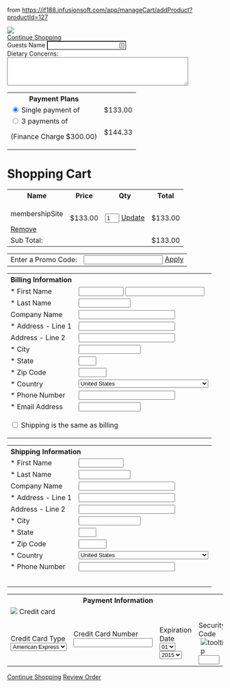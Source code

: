 from https://if188.infusionsoft.com/app/manageCart/addProduct?productId=127
<form id="checkout" name="checkout" method="post" action="/app/manageCart/updateCart">
                    <input type="hidden" value="false" name="proceedToCheckout" id="proceedToCheckout">
                    <input type="hidden" value="" name="purchasableProductIds" id="purchasableProductIds">
                    <input type="hidden" value="" name="quantities" id="quantities">
                    <input type="hidden" value="" name="removePurchasableProductId" id="removePurchasableProductId">
                    <input type="hidden" value="" name="upSellId" id="upSellId">
                    <div id="header">
                        <div id="CUSTOM_HTML">
                            <div id="customHeader">
                            </div>
                        </div>
                    <div id="IMAGE">
                        <div id="companyLogoTopBanner">
        <img src="https://d1yoaun8syyxxt.cloudfront.net/if188-dd91732f-2302-446b-9763-d30d6fe1a96a-v2">
    </div>    </div>                        </div>
                        <div id="contentWide">
    <div id="CHECKOUT_LINKS_TOP"><link type="text/css" rel="stylesheet" href="/css/anti_spam.jsp?b=1.40.0.41"><script type="text/javascript">(function() {
                        var styleArray = ["/css/anti_spam.jsp"];
                        if (window.Infusion) {
                            Infusion.stylesLoaded(styleArray);
                        } else if (window.InfusionStyles) {
                            window.InfusionStyles.concat(styleArray);
                        } else {
                            window.InfusionStyles = styleArray;
                        }                    })();</script><div class="checkoutLinksTop">
    <input type="hidden" value="true" name="version3state" id="version3state">
        <a class="continueButton" href="/app/storeFront/showStoreFront">Continue Shopping</a>
</div>    </div>
    <div id="CUSTOM_HTML">
<div id="customCheckoutTop">
    Guests Name <input type="text" name="Contact0_GuestsName" style="background-image: url(&quot;data:image/png;base64,iVBORw0KGgoAAAANSUhEUgAAABAAAAAQCAYAAAAf8/9hAAABHklEQVQ4EaVTO26DQBD1ohQWaS2lg9JybZ+AK7hNwx2oIoVf4UPQ0Lj1FdKktevIpel8AKNUkDcWMxpgSaIEaTVv3sx7uztiTdu2s/98DywOw3Dued4Who/M2aIx5lZV1aEsy0+qiwHELyi+Ytl0PQ69SxAxkWIA4RMRTdNsKE59juMcuZd6xIAFeZ6fGCdJ8kY4y7KAuTRNGd7jyEBXsdOPE3a0QGPsniOnnYMO67LgSQN9T41F2QGrQRRFCwyzoIF2qyBuKKbcOgPXdVeY9rMWgNsjf9ccYesJhk3f5dYT1HX9gR0LLQR30TnjkUEcx2uIuS4RnI+aj6sJR0AM8AaumPaM/rRehyWhXqbFAA9kh3/8/NvHxAYGAsZ/il8IalkCLBfNVAAAAABJRU5ErkJggg==&quot;); background-repeat: no-repeat; background-attachment: scroll; background-position: right center;">  <br>
Dietary Concerns:  <textarea name="Contact0_DietaryRestrictions" cols="50" rows="4"></textarea>
</div>
    </div>
    <div id="PAYMENT_PLANS">        <table class="payPlan tabular grid">                <tbody><tr>
                    <th class="leftAlign">Payment Plans</th>
                    <th></th>
                </tr>            <tr>
                <td>
                    <input type="radio" checked="" value="0" name="payPlanId" class="choosePlan" onclick="Infusion.ManageCart.ajaxSubmitForm(jQuery('.payPlan').closest('form').attr('id'), false, 0, 0,['BRIEF_PRODUCT_SUMMARY', 'BILLING_ENTRY', 'SHIPPING_ENTRY', 'PAYMENT_SELECTION', 'CHECKOUT_LINKS_TOP', 'CHECKOUT_LINKS']);">
                        Single payment of
                </td>
                <td class="rightAlign">$133.00</td>
            </tr>                <tr>
                    <td>
                        <input type="radio" value="3" name="payPlanId" class="choosePlan" onclick="Infusion.ManageCart.ajaxSubmitForm(jQuery('.payPlan').closest('form').attr('id'), false, 0, 0,['BRIEF_PRODUCT_SUMMARY', 'BILLING_ENTRY', 'SHIPPING_ENTRY', 'PAYMENT_SELECTION', 'CHECKOUT_LINKS_TOP', 'CHECKOUT_LINKS']);">
                            3&nbsp;payments of
                            <p class="financeCharge">(Finance Charge $300.00)</p>
                    </td>
                    <td class="rightAlign">$144.33</td>
                </tr>
        </tbody></table>    </div>
    <div id="BRIEF_PRODUCT_SUMMARY">    <h1>Shopping Cart</h1>
<input type="hidden" value="false" name="isShippingRequired" id="isShippingRequired">
<input type="hidden" value="false" name="isCartEmpty" id="isCartEmpty"><div class="tableContainer">
    <table class="viewCart tabular grid">
        <tbody><tr>
            <th colspan="2" class="leftAlign">Name</th>
            <th class="rightAlign">Price</th>
            <th class="centerAlign">Qty</th>
            <th class="rightAlign">Total</th>
        </tr>
                    <tr>
                                <td colspan="2" class="leftAlign">                            <p class="cartProduct">membershipSite</p>
                            <p class="cartDescription"> </p>
                                <a href="javascript:Infusion.ManageCart.ajaxSubmitForm(jQuery('.viewCart').closest('form').attr('id'), false, '1', 0, ['BRIEF_PRODUCT_SUMMARY','UP_SELLS','PAYMENT_PLANS','SHIPPING_OPTIONS', 'SHIPPING_ENTRY', 'BILLING_ENTRY','PAYMENT_SELECTION','CHECKOUT_LINKS','CHECKOUT_LINKS_TOP']);">Remove</a>
                        </td>
                        <td class="rightAlign">
                                    <span class="price">$133.00</span>
                        </td>
                        <td class="centerAlign">
                                    <input type="text" size="1" value="1" name="qty_1" class="qtyField">
                                    <a class="updateCart" href="javascript:Infusion.ManageCart.ajaxSubmitForm(jQuery('.viewCart').closest('form').attr('id'), false, 0, 0, ['BRIEF_PRODUCT_SUMMARY','UP_SELLS','PAYMENT_PLANS', 'SHIPPING_OPTIONS', 'SHIPPING_ENTRY', 'BILLING_ENTRY','PAYMENT_SELECTION','CHECKOUT_LINKS','CHECKOUT_LINKS_TOP']);">Update</a>
                        </td>
                        <td class="rightAlign">
                            $133.00
                        </td>
                    </tr>
        <tr class="subtotal">
            <td colspan="2" class="leftAlign">Sub Total:</td>
            <td class="rightAlign"></td>
            <td class="centerAlign"></td>
            <td class="rightAlign">$133.00</td>
        </tr>
    </tbody></table>
</div>    </div>
    <div id="PROMO_CODE">    <table class="promoCode">
        <tbody><tr>
            <td align="left">
                    Enter a Promo Code:
            </td>
            <td>
                <input type="text" name="promoCode" id="promoCode" class="promoField">
                <a class="codeButton" href="javascript:Infusion.ManageCart.ajaxSubmitForm('checkout', false, 0, 0, ['BRIEF_PRODUCT_SUMMARY','PAYMENT_PLANS', 'PROMO_CODE', 'UP_SELLS']);">Apply</a>
            </td>
        </tr>
    </tbody></table>    </div>
    <div id="UP_SELLS">    </div>
    <div id="BILLING_ENTRY">
<table class="billingTable tabular grid">
        <tbody><tr>
            <th align="left" colspan="2">Billing Information</th>
        </tr>
    <tr>
        <td class="rightAlignTop"><label class="checkoutLabel">* First Name</label></td>
        <td>
                    <input type="text" size="10" name="firstName" id="firstName" data-constraints="@Required(label=&quot;First Name&quot;, groups=[customer])" class="regula-validation checkoutTop">
                    <input type="text" name="inf_95O2gIEAKtVu6WBV" id="inf_95O2gIEAKtVu6WBV" class="inf_a793efe1f52b80b9050125021f2cfb6a">
        </td>
    </tr>
    <tr>
        <td class="rightAlign"><label class="checkoutLabel">* Last Name</label></td>
        <td>
                    <input type="text" size="12" name="lastName" id="lastName" data-constraints="@Required(label=&quot;Last Name&quot;, groups=[customer])" class="regula-validation checkout">
        </td>
    </tr>
    <tr>
        <td class="rightAlign">
            <label class="checkoutLabel">
                        Company Name
            </label>
        </td>
        <td>
                            <input type="text" size="25" name="company" id="company" class="checkout">
        </td>
    </tr>
    <tr>
        <td class="rightAlign"><label class="checkoutLabel">* Address - Line 1</label></td>
        <td><input type="text" size="25" name="addressLine1" id="addressLine1" data-constraints="@Required(label=&quot;Address - Line 1&quot;, groups=[customer])" class="regula-validation checkout"></td>
    </tr>
    <tr>
        <td class="rightAlign"><label class="checkoutLabel">Address - Line 2</label></td>
        <td><input type="text" size="25" name="addressLine2" id="addressLine2" class="checkout"></td>
    </tr>
    <tr>
        <td class="rightAlign"><label class="checkoutLabel">* City</label></td>
        <td><input type="text" size="15" name="city" id="city" data-constraints="@Required(label=&quot;City&quot;, groups=[customer])" class="regula-validation checkout"></td>
    </tr>
    <tr>
        <td class="rightAlign"><label class="checkoutLabel"><div id="stateRequired">* State</div></label></td>
        <td>
                    <input type="text" size="2" name="state" id="state" data-constraints="@StateRequiredForSpecificCountries(countryFieldName=&quot;country&quot;, label=&quot;State&quot;, groups=[customer])" class="regula-validation checkout">
        </td>
    </tr>
    <tr>
        <td class="rightAlign"><label class="checkoutLabel">* Zip Code</label></td>
        <td><input type="text" size="5" name="zipCode" id="zipCode" data-constraints="@Required(label=&quot;Zip Code&quot;, groups=[customer])" class="regula-validation checkoutShort"></td>
    </tr>
            <tr>
                <td class="rightAlign"><label class="checkoutLabel">* Country</label></td>
                <td><select data-on="Component.Select" name="country" id="country" data-constraints="@Required(label=&quot;Billing Country&quot;, groups=[customer])" class="regula-validation checkoutShort"><option value="">Please select one</option><option value="Afghanistan">Afghanistan</option><option value="Albania">Albania</option><option value="Algeria">Algeria</option><option value="American Samoa">American Samoa</option><option value="Andorra">Andorra</option><option value="Angola">Angola</option><option value="Anguilla">Anguilla</option><option value="Antarctica">Antarctica</option><option value="Antigua and Barbuda">Antigua and Barbuda</option><option value="Argentina">Argentina</option><option value="Armenia">Armenia</option><option value="Aruba">Aruba</option><option value="Australia">Australia</option><option value="Austria">Austria</option><option value="Åland Islands">Åland Islands</option><option value="Azerbaijan">Azerbaijan</option><option value="Bahamas">Bahamas</option><option value="Bahrain">Bahrain</option><option value="Bangladesh">Bangladesh</option><option value="Barbados">Barbados</option><option value="Belarus">Belarus</option><option value="Belgium">Belgium</option><option value="Belize">Belize</option><option value="Benin">Benin</option><option value="Bermuda">Bermuda</option><option value="Bhutan">Bhutan</option><option value="Bolivia">Bolivia</option><option value="Bosnia and Herzegovina">Bosnia and Herzegovina</option><option value="Botswana">Botswana</option><option value="Bouvet Island">Bouvet Island</option><option value="Brazil">Brazil</option><option value="British Indian Ocean Territory">British Indian Ocean Territory</option><option value="Brunei Darussalam">Brunei Darussalam</option><option value="Bulgaria">Bulgaria</option><option value="Burkina Faso">Burkina Faso</option><option value="Burundi">Burundi</option><option value="Cambodia">Cambodia</option><option value="Cameroon">Cameroon</option><option value="Canada">Canada</option><option value="Cape Verde">Cape Verde</option><option value="Cayman Islands">Cayman Islands</option><option value="Central African Republic">Central African Republic</option><option value="Chad">Chad</option><option value="Chile">Chile</option><option value="China">China</option><option value="Christmas Island">Christmas Island</option><option value="Cocos (Keeling) Islands">Cocos (Keeling) Islands</option><option value="Colombia">Colombia</option><option value="Comoros">Comoros</option><option value="Congo">Congo</option><option value="Democratic Republic Of Congo">Democratic Republic Of Congo</option><option value="Cook Islands">Cook Islands</option><option value="Costa Rica">Costa Rica</option><option value="Croatia">Croatia</option><option value="Cuba">Cuba</option><option value="Cyprus">Cyprus</option><option value="Czech Republic">Czech Republic</option><option value="Côte D'Ivoire">Côte D'Ivoire</option><option value="Denmark">Denmark</option><option value="Djibouti">Djibouti</option><option value="Dominica">Dominica</option><option value="Dominican Republic">Dominican Republic</option><option value="Ecuador">Ecuador</option><option value="Egypt">Egypt</option><option value="El Salvador">El Salvador</option><option value="Equatorial Guinea">Equatorial Guinea</option><option value="Eritrea">Eritrea</option><option value="Estonia">Estonia</option><option value="Ethiopia">Ethiopia</option><option value="Falkland Islands">Falkland Islands</option><option value="Faroe Islands">Faroe Islands</option><option value="Fiji">Fiji</option><option value="Finland">Finland</option><option value="France">France</option><option value="French Guiana">French Guiana</option><option value="French Polynesia">French Polynesia</option><option value="French Southern Territories">French Southern Territories</option><option value="Gabon">Gabon</option><option value="Gambia">Gambia</option><option value="Georgia">Georgia</option><option value="Germany">Germany</option><option value="Ghana">Ghana</option><option value="Gibraltar">Gibraltar</option><option value="Greece">Greece</option><option value="Greenland">Greenland</option><option value="Grenada">Grenada</option><option value="Guadeloupe">Guadeloupe</option><option value="Guam">Guam</option><option value="Guatemala">Guatemala</option><option value="Guernsey">Guernsey</option><option value="Guinea">Guinea</option><option value="Guinea-Bissau">Guinea-Bissau</option><option value="Guyana">Guyana</option><option value="Haiti">Haiti</option><option value="Heard and McDonald Islands">Heard and McDonald Islands</option><option value="Holy See (Vatican City State)">Holy See (Vatican City State)</option><option value="Honduras">Honduras</option><option value="Hong Kong">Hong Kong</option><option value="Hungary">Hungary</option><option value="Iceland">Iceland</option><option value="India">India</option><option value="Indonesia">Indonesia</option><option value="Iran">Iran</option><option value="Iraq">Iraq</option><option value="Ireland">Ireland</option><option value="Isle of Man">Isle of Man</option><option value="Israel">Israel</option><option value="Italy">Italy</option><option value="Jamaica">Jamaica</option><option value="Japan">Japan</option><option value="Jersey">Jersey</option><option value="Jordan">Jordan</option><option value="Kazakhstan">Kazakhstan</option><option value="Kenya">Kenya</option><option value="Kiribati">Kiribati</option><option value="North Korea">North Korea</option><option value="South Korea">South Korea</option><option value="Kuwait">Kuwait</option><option value="Kyrgyzstan">Kyrgyzstan</option><option value="Laos">Laos</option><option value="Latvia">Latvia</option><option value="Lebanon">Lebanon</option><option value="Lesotho">Lesotho</option><option value="Liberia">Liberia</option><option value="Libya">Libya</option><option value="Liechtenstein">Liechtenstein</option><option value="Lithuania">Lithuania</option><option value="Luxembourg">Luxembourg</option><option value="Macao">Macao</option><option value="Republic of Macedonia">Republic of Macedonia</option><option value="Madagascar">Madagascar</option><option value="Malawi">Malawi</option><option value="Malaysia">Malaysia</option><option value="Maldives">Maldives</option><option value="Mali">Mali</option><option value="Malta">Malta</option><option value="Marshall Islands">Marshall Islands</option><option value="Martinique">Martinique</option><option value="Mauritania">Mauritania</option><option value="Mauritius">Mauritius</option><option value="Mayotte">Mayotte</option><option value="Mexico">Mexico</option><option value="Federated States of Micronesia">Federated States of Micronesia</option><option value="Moldova">Moldova</option><option value="Monaco">Monaco</option><option value="Mongolia">Mongolia</option><option value="Montenegro">Montenegro</option><option value="Montserrat">Montserrat</option><option value="Morocco">Morocco</option><option value="Mozambique">Mozambique</option><option value="Myanmar">Myanmar</option><option value="Namibia">Namibia</option><option value="Nauru">Nauru</option><option value="Nepal">Nepal</option><option value="Netherlands">Netherlands</option><option value="Netherlands Antilles">Netherlands Antilles</option><option value="New Caledonia">New Caledonia</option><option value="New Zealand">New Zealand</option><option value="Nicaragua">Nicaragua</option><option value="Niger">Niger</option><option value="Nigeria">Nigeria</option><option value="Niue">Niue</option><option value="Norfolk Island">Norfolk Island</option><option value="Northern Mariana Islands">Northern Mariana Islands</option><option value="Norway">Norway</option><option value="Oman">Oman</option><option value="Pakistan">Pakistan</option><option value="Palau">Palau</option><option value="Palestine">Palestine</option><option value="Panama">Panama</option><option value="Papua New Guinea">Papua New Guinea</option><option value="Paraguay">Paraguay</option><option value="Peru">Peru</option><option value="Philippines">Philippines</option><option value="Pitcairn">Pitcairn</option><option value="Poland">Poland</option><option value="Portugal">Portugal</option><option value="Puerto Rico">Puerto Rico</option><option value="Qatar">Qatar</option><option value="Romania">Romania</option><option value="Russian Federation">Russian Federation</option><option value="Rwanda">Rwanda</option><option value="Réunion">Réunion</option><option value="St. Barthélemy">St. Barthélemy</option><option value="St. Helena, Ascension and Tristan Da Cunha">St. Helena, Ascension and Tristan Da Cunha</option><option value="St. Kitts And Nevis">St. Kitts And Nevis</option><option value="St. Lucia">St. Lucia</option><option value="St. Martin">St. Martin</option><option value="St. Pierre And Miquelon">St. Pierre And Miquelon</option><option value="St. Vincent And The Grenedines">St. Vincent And The Grenedines</option><option value="Samoa">Samoa</option><option value="San Marino">San Marino</option><option value="Sao Tome and Principe">Sao Tome and Principe</option><option value="Saudi Arabia">Saudi Arabia</option><option value="Senegal">Senegal</option><option value="Serbia">Serbia</option><option value="Seychelles">Seychelles</option><option value="Sierra Leone">Sierra Leone</option><option value="Singapore">Singapore</option><option value="Slovakia">Slovakia</option><option value="Slovenia">Slovenia</option><option value="Solomon Islands">Solomon Islands</option><option value="Somalia">Somalia</option><option value="South Africa">South Africa</option><option value="South Georgia and the South Sandwich Islands">South Georgia and the South Sandwich Islands</option><option value="Spain">Spain</option><option value="Sri Lanka">Sri Lanka</option><option value="Sudan">Sudan</option><option value="Suriname">Suriname</option><option value="Svalbard And Jan Mayen">Svalbard And Jan Mayen</option><option value="Swaziland">Swaziland</option><option value="Sweden">Sweden</option><option value="Switzerland">Switzerland</option><option value="Syrian Arab Republic">Syrian Arab Republic</option><option value="Taiwan">Taiwan</option><option value="Tajikistan">Tajikistan</option><option value="Tanzania">Tanzania</option><option value="Thailand">Thailand</option><option value="Timor-Leste">Timor-Leste</option><option value="Togo">Togo</option><option value="Tokelau">Tokelau</option><option value="Tonga">Tonga</option><option value="Trinidad and Tobago">Trinidad and Tobago</option><option value="Tunisia">Tunisia</option><option value="Turkey">Turkey</option><option value="Turkmenistan">Turkmenistan</option><option value="Turks and Caicos Islands">Turks and Caicos Islands</option><option value="Tuvalu">Tuvalu</option><option value="Uganda">Uganda</option><option value="Ukraine">Ukraine</option><option value="United Arab Emirates">United Arab Emirates</option><option value="United Kingdom">United Kingdom</option><option value="United States" selected="selected">United States</option><option value="US Minor Outlying Islands">US Minor Outlying Islands</option><option value="Uruguay">Uruguay</option><option value="Uzbekistan">Uzbekistan</option><option value="Vanuatu">Vanuatu</option><option value="Venezuela">Venezuela</option><option value="Viet Nam">Viet Nam</option><option value="Virgin Islands, British">Virgin Islands, British</option><option value="Virgin Islands, U.S.">Virgin Islands, U.S.</option><option value="Wallis and Futuna">Wallis and Futuna</option><option value="Western Sahara">Western Sahara</option><option value="Yemen">Yemen</option><option value="Zambia">Zambia</option><option value="Zimbabwe">Zimbabwe</option></select></td>
            </tr>
    <tr>
        <td class="rightAlign">* Phone Number</td>
        <td><input type="text" size="25" name="phoneNumber" id="phoneNumber" data-constraints="@Required(label=&quot;Phone Number&quot;, groups=[customer])" class="regula-validation checkout"></td>
    </tr>
    <tr>
        <td class="rightAlign">* Email Address</td>
        <td><input type="text" size="15" name="emailAddress" id="emailAddress" data-constraints="@Required(label=&quot;Email Address&quot;, groups=[customer]) @Email(label=&quot;Email Address&quot;, groups=[customer])" class="regula-validation checkoutBottom"></td>
    </tr>
            <tr class="shippingCheckbox">
                <td class="" colspan="2">
                    <p class="addressTableInfo">
                        <input type="checkbox" onclick="Infusion.ManageCart.copyShipping(this, 'checkout', 'onestep', 'State', false)"> Shipping is the same as billing
                    </p>
                </td>
            </tr>
</tbody></table>
    <script type="text/javascript">jQuery('.billingTable').removeAttr('style');</script>
<script type="text/javascript">Infusion.on("ManageCart").readyExec(function() {    var $country = jQuery('#country');        if ($country.val() == 'United States' || $country.val() == 'Canada') {
            jQuery('#stateRequired').html('* State');
        }    if ($country.length &gt; 0 &amp;&amp; "SELECT" == $country.get(0).tagName) {
        $country.change(function() {            if ($country.val() == 'United States' || $country.val() == 'Canada') {
                jQuery('#stateRequired').html('* State');
            } else {
                jQuery('#stateRequired').html('State');
            }
        });    }    var formName = 'checkout';
    jQuery('#addressLine1, #city, #state, #zipCode, #country').bind('change', {formName: formName}, Infusion.ManageCart.taxAjaxCall);
        ;});</script>    </div>
    <div id="SHIPPING_ENTRY">    <table class="shippingTable tabular grid">
            <tbody><tr>
                <th align="left" colspan="2">Shipping Information</th>
            </tr>
        <tr>
            <td class="rightAlignTop"><label class="checkoutLabel">* First Name</label></td>
            <td><input type="text" size="10" name="shipFirstName" id="shipFirstName" data-constraints="@Required(label=&quot;Shipping First Name&quot;, groups=[customer])" class="regula-validation checkoutTop"></td>
        </tr>
        <tr>
            <td class="rightAlign"><label class="checkoutLabel">* Last Name</label></td>
            <td><input type="text" size="12" name="shipLastName" id="shipLastName" data-constraints="@Required(label=&quot;Shipping Last Name&quot;, groups=[customer])" class="regula-validation checkout"></td>
        </tr>
        <tr>
            <td class="rightAlign">
                <label class="checkoutLabel">
                            Company Name
                </label>
            </td>
            <td>
                                <input type="text" size="25" name="shipCompany" id="shipCompany" class="checkout">
            </td>
        </tr>
        <tr>
            <td class="rightAlign"><label class="checkoutLabel">* Address - Line 1</label></td>
            <td><input type="text" size="25" name="shipAddressLine1" id="shipAddressLine1" data-constraints="@Required(label=&quot;Shipping Address - Line 1&quot;, groups=[customer])" class="regula-validation checkout"></td>
        </tr>
        <tr>
            <td class="rightAlign"><label class="checkoutLabel">Address - Line 2</label></td>
            <td><input type="text" size="25" name="shipAddressLine2" id="shipAddressLine2" class="checkout"></td>
        </tr>
        <tr>
            <td class="rightAlign"><label class="checkoutLabel">* City</label></td>
            <td><input type="text" size="15" name="shipCity" id="shipCity" data-constraints="@Required(label=&quot;Shipping City&quot;, groups=[customer])" class="regula-validation checkout"></td>
        </tr>
        <tr>
            <td class="rightAlign"><label class="checkoutLabel"><div id="shippingStateRequired">* State</div></label></td>
            <td>
                        <input type="text" size="2" name="shipState" id="shipState" data-constraints="@StateRequiredForSpecificCountries(countryFieldName=&quot;shipCountry&quot;, label=&quot;Shipping State&quot;, groups=[customer])" class="regula-validation checkout">
            </td>
        </tr>
        <tr>
            <td class="rightAlign"><label class="checkoutLabel">* Zip Code</label></td>
            <td><input type="text" size="5" name="shipZipCode" id="shipZipCode" data-constraints="@Required(label=&quot;Shipping Zip Code&quot;, groups=[customer])" class="regula-validation checkoutShort"></td>
        </tr>
                <tr>
                    <td class="rightAlign"><label class="checkoutLabel">* Country</label></td>
                    <td><select data-on="Component.Select" name="shipCountry" id="shipCountry" data-constraints="@Required(label=&quot;Shipping Country&quot;, groups=[customer])" class="regula-validation checkoutShort"><option value="">Please select one</option><option value="Afghanistan">Afghanistan</option><option value="Albania">Albania</option><option value="Algeria">Algeria</option><option value="American Samoa">American Samoa</option><option value="Andorra">Andorra</option><option value="Angola">Angola</option><option value="Anguilla">Anguilla</option><option value="Antarctica">Antarctica</option><option value="Antigua and Barbuda">Antigua and Barbuda</option><option value="Argentina">Argentina</option><option value="Armenia">Armenia</option><option value="Aruba">Aruba</option><option value="Australia">Australia</option><option value="Austria">Austria</option><option value="Åland Islands">Åland Islands</option><option value="Azerbaijan">Azerbaijan</option><option value="Bahamas">Bahamas</option><option value="Bahrain">Bahrain</option><option value="Bangladesh">Bangladesh</option><option value="Barbados">Barbados</option><option value="Belarus">Belarus</option><option value="Belgium">Belgium</option><option value="Belize">Belize</option><option value="Benin">Benin</option><option value="Bermuda">Bermuda</option><option value="Bhutan">Bhutan</option><option value="Bolivia">Bolivia</option><option value="Bosnia and Herzegovina">Bosnia and Herzegovina</option><option value="Botswana">Botswana</option><option value="Bouvet Island">Bouvet Island</option><option value="Brazil">Brazil</option><option value="British Indian Ocean Territory">British Indian Ocean Territory</option><option value="Brunei Darussalam">Brunei Darussalam</option><option value="Bulgaria">Bulgaria</option><option value="Burkina Faso">Burkina Faso</option><option value="Burundi">Burundi</option><option value="Cambodia">Cambodia</option><option value="Cameroon">Cameroon</option><option value="Canada">Canada</option><option value="Cape Verde">Cape Verde</option><option value="Cayman Islands">Cayman Islands</option><option value="Central African Republic">Central African Republic</option><option value="Chad">Chad</option><option value="Chile">Chile</option><option value="China">China</option><option value="Christmas Island">Christmas Island</option><option value="Cocos (Keeling) Islands">Cocos (Keeling) Islands</option><option value="Colombia">Colombia</option><option value="Comoros">Comoros</option><option value="Congo">Congo</option><option value="Democratic Republic Of Congo">Democratic Republic Of Congo</option><option value="Cook Islands">Cook Islands</option><option value="Costa Rica">Costa Rica</option><option value="Croatia">Croatia</option><option value="Cuba">Cuba</option><option value="Cyprus">Cyprus</option><option value="Czech Republic">Czech Republic</option><option value="Côte D'Ivoire">Côte D'Ivoire</option><option value="Denmark">Denmark</option><option value="Djibouti">Djibouti</option><option value="Dominica">Dominica</option><option value="Dominican Republic">Dominican Republic</option><option value="Ecuador">Ecuador</option><option value="Egypt">Egypt</option><option value="El Salvador">El Salvador</option><option value="Equatorial Guinea">Equatorial Guinea</option><option value="Eritrea">Eritrea</option><option value="Estonia">Estonia</option><option value="Ethiopia">Ethiopia</option><option value="Falkland Islands">Falkland Islands</option><option value="Faroe Islands">Faroe Islands</option><option value="Fiji">Fiji</option><option value="Finland">Finland</option><option value="France">France</option><option value="French Guiana">French Guiana</option><option value="French Polynesia">French Polynesia</option><option value="French Southern Territories">French Southern Territories</option><option value="Gabon">Gabon</option><option value="Gambia">Gambia</option><option value="Georgia">Georgia</option><option value="Germany">Germany</option><option value="Ghana">Ghana</option><option value="Gibraltar">Gibraltar</option><option value="Greece">Greece</option><option value="Greenland">Greenland</option><option value="Grenada">Grenada</option><option value="Guadeloupe">Guadeloupe</option><option value="Guam">Guam</option><option value="Guatemala">Guatemala</option><option value="Guernsey">Guernsey</option><option value="Guinea">Guinea</option><option value="Guinea-Bissau">Guinea-Bissau</option><option value="Guyana">Guyana</option><option value="Haiti">Haiti</option><option value="Heard and McDonald Islands">Heard and McDonald Islands</option><option value="Holy See (Vatican City State)">Holy See (Vatican City State)</option><option value="Honduras">Honduras</option><option value="Hong Kong">Hong Kong</option><option value="Hungary">Hungary</option><option value="Iceland">Iceland</option><option value="India">India</option><option value="Indonesia">Indonesia</option><option value="Iran">Iran</option><option value="Iraq">Iraq</option><option value="Ireland">Ireland</option><option value="Isle of Man">Isle of Man</option><option value="Israel">Israel</option><option value="Italy">Italy</option><option value="Jamaica">Jamaica</option><option value="Japan">Japan</option><option value="Jersey">Jersey</option><option value="Jordan">Jordan</option><option value="Kazakhstan">Kazakhstan</option><option value="Kenya">Kenya</option><option value="Kiribati">Kiribati</option><option value="North Korea">North Korea</option><option value="South Korea">South Korea</option><option value="Kuwait">Kuwait</option><option value="Kyrgyzstan">Kyrgyzstan</option><option value="Laos">Laos</option><option value="Latvia">Latvia</option><option value="Lebanon">Lebanon</option><option value="Lesotho">Lesotho</option><option value="Liberia">Liberia</option><option value="Libya">Libya</option><option value="Liechtenstein">Liechtenstein</option><option value="Lithuania">Lithuania</option><option value="Luxembourg">Luxembourg</option><option value="Macao">Macao</option><option value="Republic of Macedonia">Republic of Macedonia</option><option value="Madagascar">Madagascar</option><option value="Malawi">Malawi</option><option value="Malaysia">Malaysia</option><option value="Maldives">Maldives</option><option value="Mali">Mali</option><option value="Malta">Malta</option><option value="Marshall Islands">Marshall Islands</option><option value="Martinique">Martinique</option><option value="Mauritania">Mauritania</option><option value="Mauritius">Mauritius</option><option value="Mayotte">Mayotte</option><option value="Mexico">Mexico</option><option value="Federated States of Micronesia">Federated States of Micronesia</option><option value="Moldova">Moldova</option><option value="Monaco">Monaco</option><option value="Mongolia">Mongolia</option><option value="Montenegro">Montenegro</option><option value="Montserrat">Montserrat</option><option value="Morocco">Morocco</option><option value="Mozambique">Mozambique</option><option value="Myanmar">Myanmar</option><option value="Namibia">Namibia</option><option value="Nauru">Nauru</option><option value="Nepal">Nepal</option><option value="Netherlands">Netherlands</option><option value="Netherlands Antilles">Netherlands Antilles</option><option value="New Caledonia">New Caledonia</option><option value="New Zealand">New Zealand</option><option value="Nicaragua">Nicaragua</option><option value="Niger">Niger</option><option value="Nigeria">Nigeria</option><option value="Niue">Niue</option><option value="Norfolk Island">Norfolk Island</option><option value="Northern Mariana Islands">Northern Mariana Islands</option><option value="Norway">Norway</option><option value="Oman">Oman</option><option value="Pakistan">Pakistan</option><option value="Palau">Palau</option><option value="Palestine">Palestine</option><option value="Panama">Panama</option><option value="Papua New Guinea">Papua New Guinea</option><option value="Paraguay">Paraguay</option><option value="Peru">Peru</option><option value="Philippines">Philippines</option><option value="Pitcairn">Pitcairn</option><option value="Poland">Poland</option><option value="Portugal">Portugal</option><option value="Puerto Rico">Puerto Rico</option><option value="Qatar">Qatar</option><option value="Romania">Romania</option><option value="Russian Federation">Russian Federation</option><option value="Rwanda">Rwanda</option><option value="Réunion">Réunion</option><option value="St. Barthélemy">St. Barthélemy</option><option value="St. Helena, Ascension and Tristan Da Cunha">St. Helena, Ascension and Tristan Da Cunha</option><option value="St. Kitts And Nevis">St. Kitts And Nevis</option><option value="St. Lucia">St. Lucia</option><option value="St. Martin">St. Martin</option><option value="St. Pierre And Miquelon">St. Pierre And Miquelon</option><option value="St. Vincent And The Grenedines">St. Vincent And The Grenedines</option><option value="Samoa">Samoa</option><option value="San Marino">San Marino</option><option value="Sao Tome and Principe">Sao Tome and Principe</option><option value="Saudi Arabia">Saudi Arabia</option><option value="Senegal">Senegal</option><option value="Serbia">Serbia</option><option value="Seychelles">Seychelles</option><option value="Sierra Leone">Sierra Leone</option><option value="Singapore">Singapore</option><option value="Slovakia">Slovakia</option><option value="Slovenia">Slovenia</option><option value="Solomon Islands">Solomon Islands</option><option value="Somalia">Somalia</option><option value="South Africa">South Africa</option><option value="South Georgia and the South Sandwich Islands">South Georgia and the South Sandwich Islands</option><option value="Spain">Spain</option><option value="Sri Lanka">Sri Lanka</option><option value="Sudan">Sudan</option><option value="Suriname">Suriname</option><option value="Svalbard And Jan Mayen">Svalbard And Jan Mayen</option><option value="Swaziland">Swaziland</option><option value="Sweden">Sweden</option><option value="Switzerland">Switzerland</option><option value="Syrian Arab Republic">Syrian Arab Republic</option><option value="Taiwan">Taiwan</option><option value="Tajikistan">Tajikistan</option><option value="Tanzania">Tanzania</option><option value="Thailand">Thailand</option><option value="Timor-Leste">Timor-Leste</option><option value="Togo">Togo</option><option value="Tokelau">Tokelau</option><option value="Tonga">Tonga</option><option value="Trinidad and Tobago">Trinidad and Tobago</option><option value="Tunisia">Tunisia</option><option value="Turkey">Turkey</option><option value="Turkmenistan">Turkmenistan</option><option value="Turks and Caicos Islands">Turks and Caicos Islands</option><option value="Tuvalu">Tuvalu</option><option value="Uganda">Uganda</option><option value="Ukraine">Ukraine</option><option value="United Arab Emirates">United Arab Emirates</option><option value="United Kingdom">United Kingdom</option><option value="United States" selected="selected">United States</option><option value="US Minor Outlying Islands">US Minor Outlying Islands</option><option value="Uruguay">Uruguay</option><option value="Uzbekistan">Uzbekistan</option><option value="Vanuatu">Vanuatu</option><option value="Venezuela">Venezuela</option><option value="Viet Nam">Viet Nam</option><option value="Virgin Islands, British">Virgin Islands, British</option><option value="Virgin Islands, U.S.">Virgin Islands, U.S.</option><option value="Wallis and Futuna">Wallis and Futuna</option><option value="Western Sahara">Western Sahara</option><option value="Yemen">Yemen</option><option value="Zambia">Zambia</option><option value="Zimbabwe">Zimbabwe</option></select></td>
                </tr>
        <tr>
            <td class="rightAlign">* Phone Number</td>
            <td><input type="text" size="25" name="shipPhoneNumber" id="shipPhoneNumber" data-constraints="@Required(label=&quot;Shipping Phone Number&quot;, groups=[customer])" class="regula-validation checkoutBottom"></td>
        </tr>
        <tr>
            <td colspan="2">&nbsp;</td>
        </tr>
            <tr class="shippingCheckbox">
                <td colspan="2"></td>
            </tr>
    </tbody></table>
        <script type="text/javascript">jQuery('.shippingTable').removeAttr('style');</script>
    <script type="text/javascript">jQuery(document).ready(function() {            var $shipCountry = jQuery('#shipCountry');            if ($shipCountry.val() == 'United States' || $shipCountry.val() == 'Canada') {
                jQuery('#shippingStateRequired').html('* State');
            }            if ($shipCountry.length &gt; 0 &amp;&amp; "SELECT" == $shipCountry.get(0).tagName) {
                $shipCountry.change(function() {                    if ($shipCountry.val() == 'United States' || $shipCountry.val() == 'Canada') {
                        jQuery('#shippingStateRequired').html('* State');
                    } else {
                        jQuery('#shippingStateRequired').html('State');
                    }
                });
            }            var formName = 'checkout';
            jQuery('#shipAddressLine1').bind('change', {formName: formName}, Infusion.ManageCart.upsAjaxCall);
            jQuery('#shipCity').bind('change', {formName: formName}, Infusion.ManageCart.upsAjaxCall);
            jQuery('#shipState').bind('change', {formName: formName}, Infusion.ManageCart.upsAjaxCall);
            jQuery('#shipZipCode').bind('change', {formName: formName}, Infusion.ManageCart.upsAjaxCall);
            jQuery('#shipCountry').bind('change', {formName: formName}, Infusion.ManageCart.upsAjaxCall);
        });</script>
    </div>
    <div id="PAYMENT_SELECTION">
<table class="paymentMethodTable tabular grid">
    <tbody>
        <tr>
            <th class="leftAlign" colspan="4">Payment Information</th>
        </tr>            <tr>
                            <td colspan="4">
                                        <input type="hidden" value="creditcard" name="paymentType" id="creditCardType">
                                <label for="creditCardType">
                                    <img class="paymentIcon" src="/resources/styledcart/images/paymenttypes/creditcard.png">
                                    <span class="smallHeader">Credit card</span>
                                </label>
                    </td>
            </tr>                <tr>
                    <td colspan="4">
                    </td>
                </tr><!-- creditCardForm v2 -->
<tr class="cellLow">
    <td class="pay1">
        <span class="paymentLabel">Credit Card Type</span>
        <select data-on="Component.Select" size="1" name="cardType" id="cardType" class="checkout"><option value="American Express">American Express</option><option value="Discover">Discover</option><option value="MasterCard">MasterCard</option><option value="STRIPE (manual)">STRIPE (manual)</option></select>
    </td>
    <td class="pay2">
        <span class="paymentLabel">Credit Card Number</span>
                <input type="text" autocomplete="off" maxlength="16" name="cardNumber" id="cardNumber" data-constraints="@Required(label=&quot;Credit Card Number&quot;, groups=[creditCard])" class="regula-validation checkout">&nbsp;&nbsp;
    </td>
    <td class="pay3">
        <span class="paymentLabel">Expiration Date</span>
        <select data-on="Component.Select" size="1" name="expirationMonth" id="expirationMonth" class="checkoutShortest"><option value="01">01</option><option value="02">02</option><option value="03">03</option><option value="04">04</option><option value="05">05</option><option value="06">06</option><option value="07">07</option><option value="08">08</option><option value="09">09</option><option value="10">10</option><option value="11">11</option><option value="12">12</option></select>
        <select data-on="Component.Select" size="1" name="expirationYear" id="expirationYear" class="checkoutShortest"><option value="2015">2015</option><option value="2016">2016</option><option value="2017">2017</option><option value="2018">2018</option><option value="2019">2019</option><option value="2020">2020</option><option value="2021">2021</option><option value="2022">2022</option><option value="2023">2023</option><option value="2024">2024</option><option value="2025">2025</option><option value="2026">2026</option><option value="2027">2027</option><option value="2028">2028</option><option value="2029">2029</option></select>
    </td>
    <td class="pay4">
            <span class="paymentLabel">Security Code <a onclick="return false;" id="tooltip1" class="tooltip"><img border="0" style="margin-left: 5px; cursor: pointer;" alt="tooltip" src="/resources/styledcart/images/tooltip-icon.png"></a></span>
            <input type="text" autocomplete="off" size="3" name="verificationCode" id="verificationCode" data-constraints="@Required(label=&quot;Security Code&quot;, groups=[creditCard])" class="regula-validation checkoutShortest">
    </td>
</tr>
            <script type="text/javascript">Infusion.on("ManageCart").readyExec(function() {                if (jQuery('#cardType').val() !== "Maestro") {
                    maestroNotSelected();
                }                jQuery('#creditCardType').bind("click", function() {
                    // in general, slide effect doesn't work on &lt;tr&gt;
                    jQuery('tr.cellLow').show();
                    if (jQuery('#cardType').val() !== "Maestro") {
                        maestroNotSelected();
                    }
                });                jQuery(document).on("click", '#paybycheck', function() {
                   jQuery('tr.cellLow').hide();
                });                jQuery(document).on('change', '#cardType', function() {
                    if (jQuery('#cardType').val() !== "Maestro") {
                        maestroNotSelected();
                    } else {
                        maestroSelected();
                    }
                });                function maestroSelected() {
                    jQuery('tr.maestro').show();
                }                function maestroNotSelected() {
                    jQuery('tr.maestro').hide();
                }                //Re-bind the regula validation of credit card fields in case this JSP is refreshed through AJAX-ing (which loses the binding)
                regula.bind();                //Re-bind the tooltip for credit card CVC, because AJAX-ing removes the binding.
                Infusion.Ecomm.OrderForms.bindTooltip('tooltip');
        ;});</script>
        <script type="text/javascript">jQuery('.paymentMethodTable').removeAttr('style');</script>
    </tbody>
</table>    </div>
    <div id="CUSTOM_HTML">
<div id="customCheckoutBottom">
</div>
    </div>                        </div>    <div id="CHECKOUT_LINKS"><div class="checkoutLinksBottom">
    <a class="continueButton" href="/app/storeFront/showStoreFront">Continue Shopping</a>                <a onclick="Infusion.ManageCart.goToReviewPage(jQuery('#reviewOrderButton').closest('form').attr('id'));" class="continueButton" id="reviewOrderButton" href="javascript:void(0)">Review Order</a></div>    </div>                        </form>